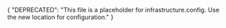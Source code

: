 {
  "DEPRECATED": "This file is a placeholder for infrastructure.config. Use the new location for configuration."
}
